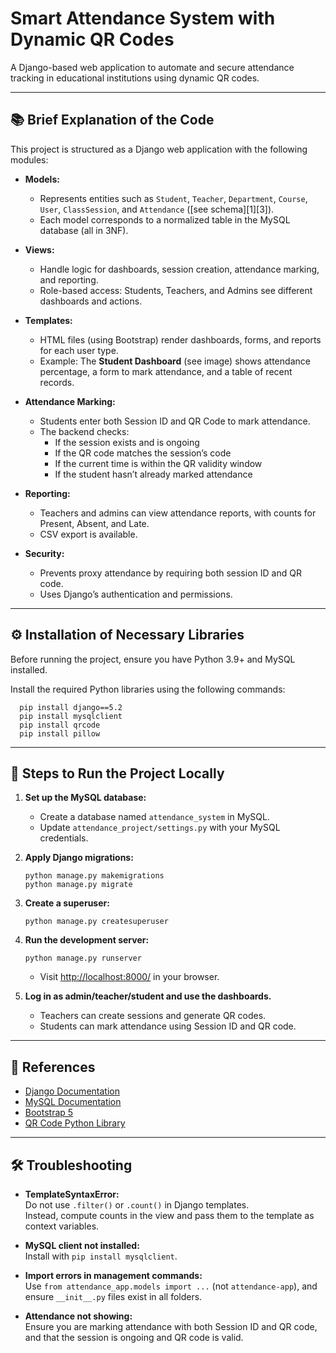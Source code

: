 # Smart Attendance System with Dynamic QR Codes

A Django-based web application to automate and secure attendance tracking in educational institutions using dynamic QR codes.

---

## 📚 **Brief Explanation of the Code**

This project is structured as a Django web application with the following modules:

- **Models:**  
  - Represents entities such as `Student`, `Teacher`, `Department`, `Course`, `User`, `ClassSession`, and `Attendance` ([see schema][1][3]).
  - Each model corresponds to a normalized table in the MySQL database (all in 3NF).

- **Views:**  
  - Handle logic for dashboards, session creation, attendance marking, and reporting.
  - Role-based access: Students, Teachers, and Admins see different dashboards and actions.

- **Templates:**  
  - HTML files (using Bootstrap) render dashboards, forms, and reports for each user type.
  - Example: The **Student Dashboard** (see image) shows attendance percentage, a form to mark attendance, and a table of recent records.

- **Attendance Marking:**  
  - Students enter both Session ID and QR Code to mark attendance.
  - The backend checks:
    - If the session exists and is ongoing
    - If the QR code matches the session’s code
    - If the current time is within the QR validity window
    - If the student hasn’t already marked attendance

- **Reporting:**  
  - Teachers and admins can view attendance reports, with counts for Present, Absent, and Late.
  - CSV export is available.

- **Security:**  
  - Prevents proxy attendance by requiring both session ID and QR code.
  - Uses Django’s authentication and permissions.

---

## ⚙️ **Installation of Necessary Libraries**

Before running the project, ensure you have Python 3.9+ and MySQL installed.

Install the required Python libraries using the following commands:
  ```
    pip install django==5.2
    pip install mysqlclient
    pip install qrcode
    pip install pillow
  ```
---

## 🚀 **Steps to Run the Project Locally**

1. **Set up the MySQL database:**
    - Create a database named `attendance_system` in MySQL.
    - Update `attendance_project/settings.py` with your MySQL credentials.

2. **Apply Django migrations:**
    ```
    python manage.py makemigrations
    python manage.py migrate
    ```

3. **Create a superuser:**
    ```
    python manage.py createsuperuser
    ```

4. **Run the development server:**
    ```
    python manage.py runserver
    ```
    - Visit [http://localhost:8000/](http://localhost:8000/) in your browser.

5. **Log in as admin/teacher/student and use the dashboards.**
    - Teachers can create sessions and generate QR codes.
    - Students can mark attendance using Session ID and QR code.

---

## 📝 **References**

- [Django Documentation](https://docs.djangoproject.com/)
- [MySQL Documentation](https://dev.mysql.com/doc/)
- [Bootstrap 5](https://getbootstrap.com/)
- [QR Code Python Library](https://pypi.org/project/qrcode/)

---

## 🛠 **Troubleshooting**

- **TemplateSyntaxError:**  
  Do not use `.filter()` or `.count()` in Django templates.  
  Instead, compute counts in the view and pass them to the template as context variables.

- **MySQL client not installed:**  
  Install with `pip install mysqlclient`.

- **Import errors in management commands:**  
  Use `from attendance_app.models import ...` (not `attendance-app`), and ensure `__init__.py` files exist in all folders.

- **Attendance not showing:**  
  Ensure you are marking attendance with both Session ID and QR code, and that the session is ongoing and QR code is valid.

